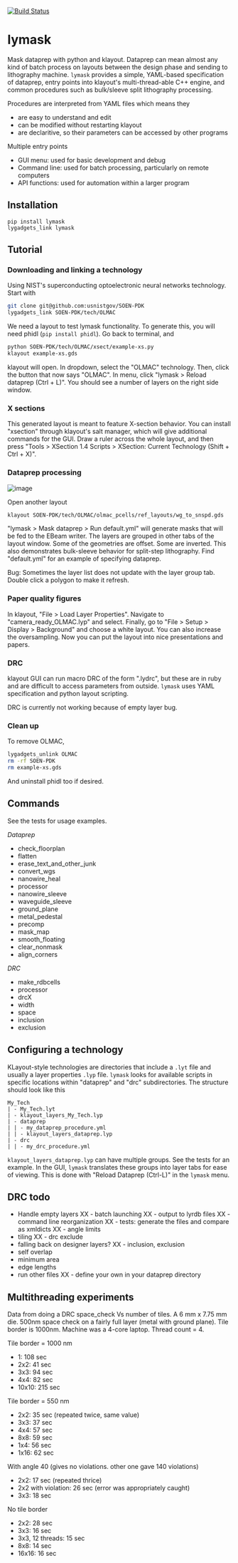 [![Build Status](https://travis-ci.org/atait/lytest.svg?branch=master)](https://travis-ci.org/atait/lytest)

# lymask

Mask dataprep with python and klayout. Dataprep can mean almost any kind of batch process on layouts between the design phase and sending to lithography machine. `lymask` provides a simple, YAML-based specification of dataprep, entry points into klayout's multi-thread-able C++ engine, and common procedures such as bulk/sleeve split lithography processing.

Procedures are interpreted from YAML files which means they
- are easy to understand and edit
- can be modified without restarting klayout
- are declaritive, so their parameters can be accessed by other programs

Multiple entry points
- GUI menu: used for basic development and debug
- Command line: used for batch processing, particularly on remote computers
- API functions: used for automation within a larger program

## Installation
```
pip install lymask
lygadgets_link lymask
```

## Tutorial
### Downloading and linking a technology
Using NIST's superconducting optoelectronic neural networks technology. Start with
```bash
git clone git@github.com:usnistgov/SOEN-PDK
lygadgets_link SOEN-PDK/tech/OLMAC
```

We need a layout to test lymask functionality. To generate this, you will need phidl (`pip install phidl`). Go back to terminal, and
```bash
python SOEN-PDK/tech/OLMAC/xsect/example-xs.py
klayout example-xs.gds
```

klayout will open. In dropdown, select the "OLMAC" technology. Then, click the button that now says "OLMAC". In menu, click "lymask > Reload dataprep (Ctrl + L)". You should see a number of layers on the right side window.

### X sections
This generated layout is meant to feature X-section behavior. You can install "xsection" through klayout's salt manager, which will give additional commands for the GUI. Draw a ruler across the whole layout, and then press "Tools > XSection 1.4 Scripts > XSection: Current Technology (Shift + Ctrl + X)".

### Dataprep processing
![image](wgnw_dataprep.png)

Open another layout
```bash
klayout SOEN-PDK/tech/OLMAC/olmac_pcells/ref_layouts/wg_to_snspd.gds
```
"lymask > Mask dataprep > Run default.yml" will generate masks that will be fed to the EBeam writer. The layers are grouped in other tabs of the layout window. Some of the geometries are offset. Some are inverted. This also demonstrates bulk-sleeve behavior for split-step lithography. Find "default.yml" for an example of specifying dataprep.

Bug: Sometimes the layer list does not update with the layer group tab. Double click a polygon to make it refresh.

### Paper quality figures
In klayout, "File > Load Layer Properties". Navigate to "camera_ready_OLMAC.lyp" and select. Finally, go to "File > Setup > Display > Background" and choose a white layout. You can also increase the oversampling. Now you can put the layout into nice presentations and papers.

### DRC
klayout GUI can run macro DRC of the form ".lydrc", but these are in ruby and are difficult to access parameters from outside. `lymask` uses YAML specification and python layout scripting.

DRC is currently not working because of empty layer bug.

### Clean up
To remove OLMAC, 
```bash
lygadgets_unlink OLMAC
rm -rf SOEN-PDK
rm example-xs.gds
```

And uninstall phidl too if desired.


## Commands
See the tests for usage examples.

_Dataprep_
- check_floorplan
- flatten
- erase_text_and_other_junk
- convert_wgs
- nanowire_heal
- processor
- nanowire_sleeve
- waveguide_sleeve
- ground_plane
- metal_pedestal
- precomp
- mask_map
- smooth_floating
- clear_nonmask
- align_corners

_DRC_
- make_rdbcells
- processor
- drcX
- width
- space
- inclusion
- exclusion


## Configuring a technology
KLayout-style technologies are directories that include a `.lyt` file and usually a layer properties `.lyp` file. `lymask` looks for available scripts in specific locations within "dataprep" and "drc" subdirectories. The structure should look like this
```
My_Tech
| - My_Tech.lyt
| - klayout_layers_My_Tech.lyp
| - dataprep
| | - my_dataprep_procedure.yml
| | - klayout_layers_dataprep.lyp
| - drc
| | - my_drc_procedure.yml
```
`klayout_layers_dataprep.lyp` can have multiple groups. See the tests for an example. In the GUI, `lymask` translates these groups into layer tabs for ease of viewing. This is done with "Reload Dataprep (Ctrl-L)" in the `lymask` menu.


## DRC todo
- Handle empty layers
XX - batch launching
XX - output to lyrdb files
XX - command line reorganization
XX - tests: generate the files and compare as xmldicts
XX - angle limits
- tiling
XX - drc exclude
- falling back on designer layers?
XX - inclusion, exclusion
- self overlap
- minimum area
- edge lengths
- run other files
XX - define your own in your dataprep directory

## Multithreading experiments
Data from doing a DRC space_check Vs number of tiles. A 6 mm x 7.75 mm die. 500nm space check on a fairly full layer (metal with ground plane). Tile border is 1000nm.  Machine was a 4-core laptop. Thread count = 4.

Tile border = 1000 nm
- 1: 108 sec
- 2x2: 41 sec
- 3x3: 94 sec
- 4x4: 82 sec
- 10x10: 215 sec

Tile border = 550 nm
- 2x2: 35 sec (repeated twice, same value)
- 3x3: 37 sec
- 4x4: 57 sec
- 8x8: 59 sec
- 1x4: 56 sec
- 1x16: 62 sec

With angle 40 (gives no violations. other one gave 140 violations)
- 2x2: 17 sec (repeated thrice)
- 2x2 with violation: 26 sec (error was appropriately caught)
- 3x3: 18 sec

No tile border
- 2x2: 28 sec
- 3x3: 16 sec
- 3x3, 12 threads: 15 sec
- 8x8: 14 sec
- 16x16: 16 sec
